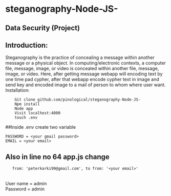 # steganography-Node-JS-
## Data Security (Project)<br>
## Introduction:<br>
Steganography is the practice of concealing a message within another message or a physical object. In computing/electronic contexts, a computer file, message, image, or video is concealed within another file, message, image, or video.
Here, after getting message webapp will encoding text by one time pad cypher, after that webapp encode cypher text in image and send key and encoded image to a mail of person to whom where user want. 
<br>
Installation:
```
	Git clone github.com/pinological/steganography-Node-JS-
	Npm install
	Node app
	Visit localhost:4000 
  	touch .env 
```
##Inside .env create two variable <br>
```
PASSWORD = <your gmail password>
EMAIL = <your email>
```
## Also in line no 64 app.js change 
```
   from: 'peterkarki99@gmail.com', to from: '<your email>'
```

<br>
User name = admin<br>
Password = admin<br>
